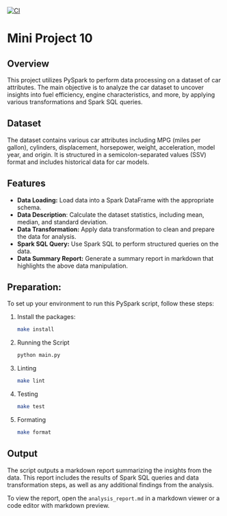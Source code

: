 [![CI](https://github.com/nogibjj/Mini_Project10_Yabei/actions/workflows/cicd.yml/badge.svg)](https://github.com/nogibjj/Mini_Project10_Yabei/actions/workflows/cicd.yml)
# Mini Project 10

## Overview

This project utilizes PySpark to perform data processing on a dataset of car attributes. The main objective is to analyze the car dataset to uncover insights into fuel efficiency, engine characteristics, and more, by applying various transformations and Spark SQL queries.

## Dataset

The dataset contains various car attributes including MPG (miles per gallon), cylinders, displacement, horsepower, weight, acceleration, model year, and origin. It is structured in a semicolon-separated values (SSV) format and includes historical data for car models.

## Features

- **Data Loading:** Load data into a Spark DataFrame with the appropriate schema.
- **Data Description**: Calculate the dataset statistics, including mean, median, and standard deviation.
- **Data Transformation:** Apply data transformation to clean and prepare the data for analysis.
- **Spark SQL Query:** Use Spark SQL to perform structured queries on the data.
- **Data Summary Report:** Generate a summary report in markdown that highlights the above data manipulation.


## Preparation:

To set up your environment to run this PySpark script, follow these steps:

1. Install the packages:
   ```bash
   make install
   ```

2. Running the Script
   ```bash
   python main.py
   ```
3. Linting
   ```bash
   make lint
   ```
4. Testing
   ```bash
   make test
   ```
5. Formating
   ```bash
   make format
   ```

## Output

The script outputs a markdown report summarizing the insights from the data. This report includes the results of Spark SQL queries and data transformation steps, as well as any additional findings from the analysis.

To view the report, open the `analysis_report.md` in a markdown viewer or a code editor with markdown preview.
